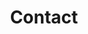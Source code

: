 ---
title : "Contact"
layout: "contact"
description: "Technologies is about advancement, and innovation is to come out with something original and unique, and MHR is combining this tow terms together, to make high quality and affordable helmet for all motorcycle riders."
image : "images/hero-image/7.png"
formspree_action: "/mail.php"

dealer:
  enable: true
  stage:
    - name : 'Penang'
      d: 
        - name: 'KIEN LUM MOTOR SDN. BHD.' 
          address1: 'NO.4451'
          address2: 'JALAN RAJA UDA'
          address3: '12300 BUTTERWORTH'
          address4: 'penang'
          phone: '0124283372'
          google_map: 'https://goo.gl/maps/2YyEjPxHgU2hMV6NA'
        - name: 'KIEN LUM MOTOR SDN. BHD.' 
          address1: 'NO.4451'
          address2: 'JALAN RAJA UDA'
          address3: '12300 BUTTERWORTH'
          address4: 'penang'
          phone: '0124283372'
          google_map: 'https://goo.gl/maps/2YyEjPxHgU2hMV6NA'
    - name : 'Kedah'
      d: 
        - name: 'KIEN LUM MOTOR SDN. BHD.' 
          address1: 'NO.4451'
          address2: 'JALAN RAJA UDA'
          address3: '12300 BUTTERWORTH'
          address4: 'penang'
          phone: '0124283372'
          google_map: 'https://goo.gl/maps/2YyEjPxHgU2hMV6NA'
        - name: 'KIEN LUM MOTOR SDN. BHD.' 
          address1: 'NO.4451'
          address2: 'JALAN RAJA UDA'
          address3: '12300 BUTTERWORTH'
          address4: 'penang'
          phone: '0124283372'
          google_map: 'https://goo.gl/maps/2YyEjPxHgU2hMV6NA'




---
